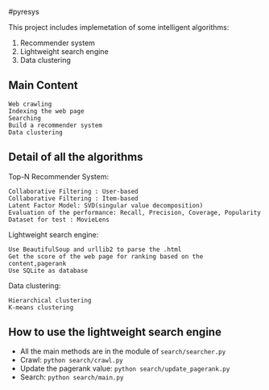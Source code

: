 #pyresys

This project includes implemetation of some intelligent algorithms:

1. Recommender system
2. Lightweight search engine
3. Data clustering

Main Content
----------------
	Web crawling
	Indexing the web page
	Searching
	Build a recommender system
	Data clustering

Detail of all the algorithms
--------
Top-N Recommender System:

    Collaborative Filtering : User-based
    Collaborative Filtering : Item-based
    Latent Factor Model: SVD(singular value decomposition)
	Evaluation of the performance: Recall, Precision, Coverage, Popularity 
    Dataset for test : MovieLens
		
Lightweight search engine:

	Use BeautifulSoup and urllib2 to parse the .html
	Get the score of the web page for ranking based on the content,pagerank
	Use SQLite as database

Data clustering:

    Hierarchical clustering
    K-means clustering

How to use the  lightweight search engine
-----------------------------------
- All the main methods are in the module of `search/searcher.py`
- Crawl: `python search/crawl.py`
- Update the pagerank value: `python search/update_pagerank.py`
- Search: `python search/main.py`


